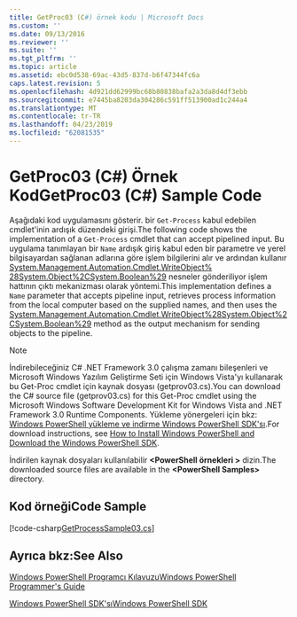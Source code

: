 ```yaml
---
title: GetProc03 (C#) örnek kodu | Microsoft Docs
ms.custom: ''
ms.date: 09/13/2016
ms.reviewer: ''
ms.suite: ''
ms.tgt_pltfrm: ''
ms.topic: article
ms.assetid: ebc0d538-69ac-43d5-837d-b6f47344fc6a
caps.latest.revision: 5
ms.openlocfilehash: 4d921dd62999bc68b80838bafa2a3da8d4df3ebb
ms.sourcegitcommit: e7445ba8203da304286c591ff513900ad1c244a4
ms.translationtype: MT
ms.contentlocale: tr-TR
ms.lasthandoff: 04/23/2019
ms.locfileid: "62081535"
---
```

# <a name="getproc03-c-sample-code"></a><span data-ttu-id="4d0e5-102">GetProc03 (C#) Örnek Kod</span><span class="sxs-lookup"><span data-stu-id="4d0e5-102">GetProc03 (C#) Sample Code</span></span>

<span data-ttu-id="4d0e5-103">Aşağıdaki kod uygulamasını gösterir. bir `Get-Process` kabul edebilen cmdlet'inin ardışık düzendeki girişi.</span><span class="sxs-lookup"><span data-stu-id="4d0e5-103">The following code shows the implementation of a `Get-Process` cmdlet that can accept pipelined input.</span></span> <span data-ttu-id="4d0e5-104">Bu uygulama tanımlayan bir `Name` ardışık giriş kabul eden bir parametre ve yerel bilgisayardan sağlanan adlarına göre işlem bilgilerini alır ve ardından kullanır [System.Management.Automation.Cmdlet.WriteObject% 28System.Object%2CSystem.Boolean%29](/dotnet/api/System.Management.Automation.Cmdlet.WriteObject%28System.Object%2CSystem.Boolean%29) nesneler gönderiliyor işlem hattının çıktı mekanizması olarak yöntemi.</span><span class="sxs-lookup"><span data-stu-id="4d0e5-104">This implementation defines a `Name` parameter that accepts pipeline input, retrieves process information from the local computer based on the supplied names, and then uses the [System.Management.Automation.Cmdlet.WriteObject%28System.Object%2CSystem.Boolean%29](/dotnet/api/System.Management.Automation.Cmdlet.WriteObject%28System.Object%2CSystem.Boolean%29) method as the output mechanism for sending objects to the pipeline.</span></span>

> [!NOTE]
> <span data-ttu-id="4d0e5-105">İndirebileceğiniz C# .NET Framework 3.0 çalışma zamanı bileşenleri ve Microsoft Windows Yazılım Geliştirme Seti için Windows Vista'yı kullanarak bu Get-Proc cmdlet için kaynak dosyası (getprov03.cs).</span><span class="sxs-lookup"><span data-stu-id="4d0e5-105">You can download the C# source file (getprov03.cs) for this Get-Proc cmdlet using the Microsoft Windows Software Development Kit for Windows Vista and .NET Framework 3.0 Runtime Components.</span></span> <span data-ttu-id="4d0e5-106">Yükleme yönergeleri için bkz: [Windows PowerShell yükleme ve indirme Windows PowerShell SDK'sı](/powershell/developer/installing-the-windows-powershell-sdk).</span><span class="sxs-lookup"><span data-stu-id="4d0e5-106">For download instructions, see [How to Install Windows PowerShell and Download the Windows PowerShell SDK](/powershell/developer/installing-the-windows-powershell-sdk).</span></span>
>
> <span data-ttu-id="4d0e5-107">İndirilen kaynak dosyaları kullanılabilir  **\<PowerShell örnekleri >** dizin.</span><span class="sxs-lookup"><span data-stu-id="4d0e5-107">The downloaded source files are available in the **\<PowerShell Samples>** directory.</span></span>

## <a name="code-sample"></a><span data-ttu-id="4d0e5-108">Kod örneği</span><span class="sxs-lookup"><span data-stu-id="4d0e5-108">Code Sample</span></span>

[!code-csharp[GetProcessSample03.cs](../../powershell-sdk-samples/SDK-2.0/csharp/GetProcessSample03/GetProcessSample03.cs#L11-L78 "GetProcessSample03.cs")]

## <a name="see-also"></a><span data-ttu-id="4d0e5-109">Ayrıca bkz:</span><span class="sxs-lookup"><span data-stu-id="4d0e5-109">See Also</span></span>

[<span data-ttu-id="4d0e5-110">Windows PowerShell Programcı Kılavuzu</span><span class="sxs-lookup"><span data-stu-id="4d0e5-110">Windows PowerShell Programmer's Guide</span></span>](./windows-powershell-programmer-s-guide.md)

[<span data-ttu-id="4d0e5-111">Windows PowerShell SDK'sı</span><span class="sxs-lookup"><span data-stu-id="4d0e5-111">Windows PowerShell SDK</span></span>](../windows-powershell-reference.md)